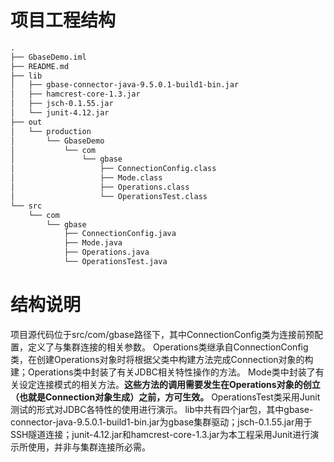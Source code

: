 # 项目工程结构
```xml
.
├── GbaseDemo.iml
├── README.md
├── lib
│   ├── gbase-connector-java-9.5.0.1-build1-bin.jar
│   ├── hamcrest-core-1.3.jar
│   ├── jsch-0.1.55.jar
│   └── junit-4.12.jar
├── out
│   └── production
│       └── GbaseDemo
│           └── com
│               └── gbase
│                   ├── ConnectionConfig.class
│                   ├── Mode.class
│                   ├── Operations.class
│                   └── OperationsTest.class
└── src
    └── com
        └── gbase
            ├── ConnectionConfig.java
            ├── Mode.java
            ├── Operations.java
            └── OperationsTest.java
```

# 结构说明
项目源代码位于src/com/gbase路径下，其中ConnectionConfig类为连接前预配置，定义了与集群连接的相关参数。
Operations类继承自ConnectionConfig类，在创建Operations对象时将根据父类中构建方法完成Connection对象的构建；Operations类中封装了有关JDBC相关特性操作的方法。
Mode类中封装了有关设定连接模式的相关方法。__这些方法的调用需要发生在Operations对象的创立（也就是Connection对象生成）之前，方可生效。__
OperationsTest类采用Junit测试的形式对JDBC各特性的使用进行演示。
lib中共有四个jar包，其中gbase-connector-java-9.5.0.1-build1-bin.jar为gbase集群驱动；jsch-0.1.55.jar用于SSH隧道连接；junit-4.12.jar和hamcrest-core-1.3.jar为本工程采用Junit进行演示所使用，并非与集群连接所必需。
